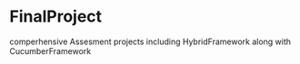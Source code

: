 # FinalProject
comperhensive Assesment projects including HybridFramework along with CucumberFramework
